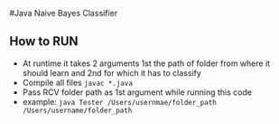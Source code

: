 #Java Naive Bayes Classifier

## How to RUN
* At runtime it takes 2 arguments 1st the path of folder from where it should learn and 2nd for which it has to classify
* Compile all files ```javac *.java```
* Pass RCV folder path as 1st argument while running this code
* example: ```java Tester /Users/usernmae/folder_path /Users/username/folder_path```
